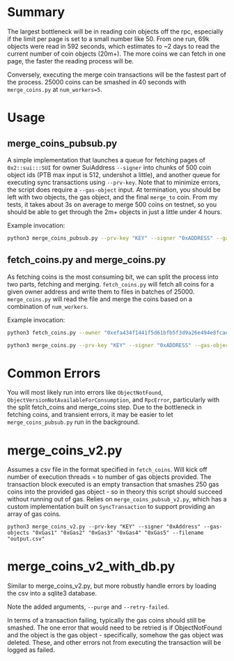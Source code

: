 # Summary
The largest bottleneck will be in reading coin objects off the rpc, especially if the limit per page is set to a small number like 50.
From one run, 69k objects were read in 592 seconds, which estimates to ~2 days to read the current number of coin objects (20m+).
The more coins we can fetch in one page, the faster the reading process will be.

Conversely, executing the merge coin transactions will be the fastest part of the process. 25000 coins can be smashed in 40 seconds with `merge_coins.py` at `num_workers=5`.

# Usage

## merge_coins_pubsub.py
A simple implementation that launches a queue for fetching pages of `0x2::sui:::SUI` for owner SuiAddress `--signer` into chunks of 500 coin object ids (PTB max input is 512, undershot a little), and another queue for executing sync transactions using `--prv-key`. Note that to minimize errors, the script does require a `--gas-object` input. At termination, you should be left with two objects, the gas object, and the final `merge_to` coin. From my tests, it takes about 3s on average to merge 500 coins on testnet, so you should be able to get through the 2m+ objects in just a little under 4 hours.

Example invocation:
```bash
python3 merge_coins_pubsub.py --prv-key "KEY" --signer "0xADDRESS" --gas-object "0xOBJECT"
```

## fetch_coins.py and merge_coins.py
As fetching coins is the most consuming bit, we can split the process into two parts, fetching and merging. 
`fetch_coins.py` will fetch all coins for a given owner address and write them to files in batches of 25000.
 `merge_coins.py` will read the file and merge the coins based on a combination of `num_workers`.

Example invocation:
```bash
python3 fetch_coins.py --owner "0xefa434f1441f5d61bfb5f3d9a26e494e8fcaef87a69cd9ce639d6b648cc8a512"
```

```bash
python3 merge_coins.py --prv-key "KEY" --signer "0xADDRESS" --gas-object "0xOBJECT" --gas-to-split "0xGAS" --num-workers 5
```

# Common Errors
You will most likely run into errors like `ObjectNotFound`, `ObjectVersionNotAvailableForConsumption`, and `RpcError`, particularly with the split fetch_coins and merge_coins step. 
Due to the bottleneck in fetching coins, and transient errors, it may be easier to let `merge_coins_pubsub.py` run in the background.


# merge_coins_v2.py

Assumes a csv file in the format specified in `fetch_coins`.
Will kick off number of execution threads = to number of gas objects provided.
The transaction block executed is an empty transaction that smashes 250 gas coins into the provided gas object - so in theory this script should succeed without running out of gas.
Relies on `merge_coins_pubsub_v2.py`, which has a custom implementation built on `SyncTransaction` to support providing an array of gas coins.

```
python3 merge_coins_v2.py --prv-key "KEY" --signer "0xAddress" --gas-objects "0xGas1" "0xGas2" "0xGas3" "0xGas4" "0xGas5" --filename "output.csv"
````


# merge_coins_v2_with_db.py
Similar to merge_coins_v2.py, but more robustly handle errors by loading the csv into a sqlite3 database.

Note the added arguments, `--purge` and `--retry-failed`.

In terms of a transaction failing, typically the gas coins should still be smashed. The one error that would need to be retried is if ObjectNotFound and the object is the gas object - specifically, somehow the gas object was deleted. These, and other errors not from executing the transaction will be logged as failed.